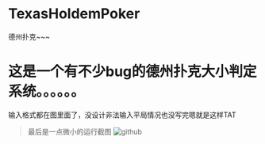 # TexasHoldemPoker
德州扑克~~~

这是一个有不少bug的德州扑克大小判定系统。。。。。。
=======================================================
输入格式都在图里面了，没设计非法输入平局情况也没写完嗯就是这样TAT
> 最后是一点微小的运行截图
![github](https://github.com/CquptZouSheng/TexasHoldemPoker/blob/master/src/pic/picture.png)

